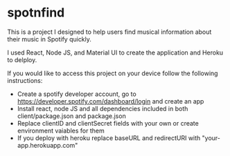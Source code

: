 # spotnfind

This is a project I designed to help users find musical information about their music in Spotify quickly. 

I used React, Node JS, and Material UI to create the application and Heroku to delploy.

If you would like to access this project on your device follow the following instructions:

- Create a spotify developer account, go to https://developer.spotify.com/dashboard/login and create an app
- Install react, node JS and all dependencies included in both client/package.json and package.json
- Replace clientID and clientSecret fields with your own or create environment vaiables for them
- If you deploy with heroku replace baseURL and redirectURI with "your-app.herokuapp.com" 

